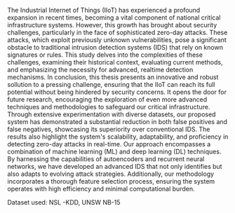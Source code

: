The Industrial Internet of Things (IIoT) has experienced a profound expansion in recent 
times, becoming a vital component of national critical infrastructure systems. However, this 
growth has brought about security challenges, particularly in the face of sophisticated zero-day attacks. These attacks, which exploit previously unknown vulnerabilities, pose a significant obstacle to traditional intrusion detection systems (IDS) that rely on known signatures 
or rules. This study delves into the complexities of these challenges, examining their historical context, evaluating current methods, and emphasizing the necessity for advanced, realtime detection mechanisms. In conclusion, this thesis presents an innovative and robust sollution to a pressing challenge, ensuring that the IIoT can reach its full potential without being hindered by security concerns. It opens the door for future research, encouraging the 
exploration of even more advanced techniques and methodologies to safeguard our critical 
infrastructure. Through extensive experimentation with diverse datasets, our proposed system has demonstrated a substantial reduction in both false positives and false negatives, 
showcasing its superiority over conventional IDS. The results also highlight the system's 
scalability, adaptability, and proficiency in detecting zero-day attacks in real-time. Our approach encompasses a combination of machine learning (ML) and deep learning (DL) techniques. By harnessing the capabilities of autoencoders and recurrent neural networks, we 
have developed an advanced IDS that not only identifies but also adapts to evolving attack 
strategies. Additionally, our methodology incorporates a thorough feature selection process, 
ensuring the system operates with high efficiency and minimal computational burden.

Dataset used: NSL -KDD, UNSW NB-15

